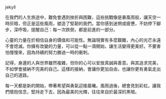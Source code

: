 jekyll

在我們的人生旅途中，難免會遇到挫折與困難，這些挑戰像是暴風雨般，讓天空一時灰暗，但正是這些風雨，塑造了堅韌的我們。當你感到迷惘或疲憊，不妨停下腳步，深呼吸，提醒自己：每一次跌倒，都是前進的一部分。

心靈的力量在於相信自身的價值和可能性。無論現實有多麼艱難，內心的光芒永遠不會熄滅。你擁有改變的力量，可以從一點一滴開始，讓生活變得更美好。不要害怕慢慢來，因為持續的努力勝過一時的衝刺。

記得，身邊的人與世界雖然複雜，但你的心可以安放真誠與善意。與其追求完美，不如學會接納不完美的自己。這樣的接納，會讓你更加自由，也讓你更有勇氣走出自己的道路。

每一天都是新的開始，帶著希望與勇氣迎接晨曦。風雨過後，總會見到彩虹。讓我們懷抱信念，堅持走下去，因為最美的光輝，往往來自於最深的黑暗。